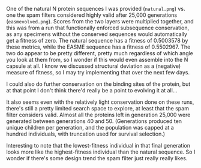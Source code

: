 One of the natural N protein sequences I was provided (`natural.png`) vs. one the spam filters considered highly valid after 25,000 generations (`easmevolved.png`). Scores from the two layers were multiplied together, and this was from a run that functionally enforced subsequence conservation, as any specimens without the conserved sequences would automatically get a fitness of zero. The natural sequence has a fitness of 0.5003578 by these metrics, while the EASME sequence has a fitness of 0.5502967. The two do appear to be pretty different, pretty much regardless of which angle you look at them from, so I wonder if this would even assemble into the N capsule at all. I know we discussed structural deviation as a (negative) measure of fitness, so I may try implementing that over the next few days.

I could also do further conservation on the binding sites of the protein, but at that point I don't think there'd really be a point to evolving it at all...

It also seems even with the relatively light conservation done on these runs, there's still a pretty limited search space to explore, at least that the spam filter considers valid. Almost all the proteins left in generation 25,000 were generated between generations 40 and 50. (Generations produced ten unique children per generation, and the population was capped at a hundred individuals, with truncation used for survival selection.)

Interesting to note that the lowest-fitness individual in that final generation looks more like the highest-fitness individual than the natural sequence. So I wonder if there's some design trend the spam filter just really really likes.